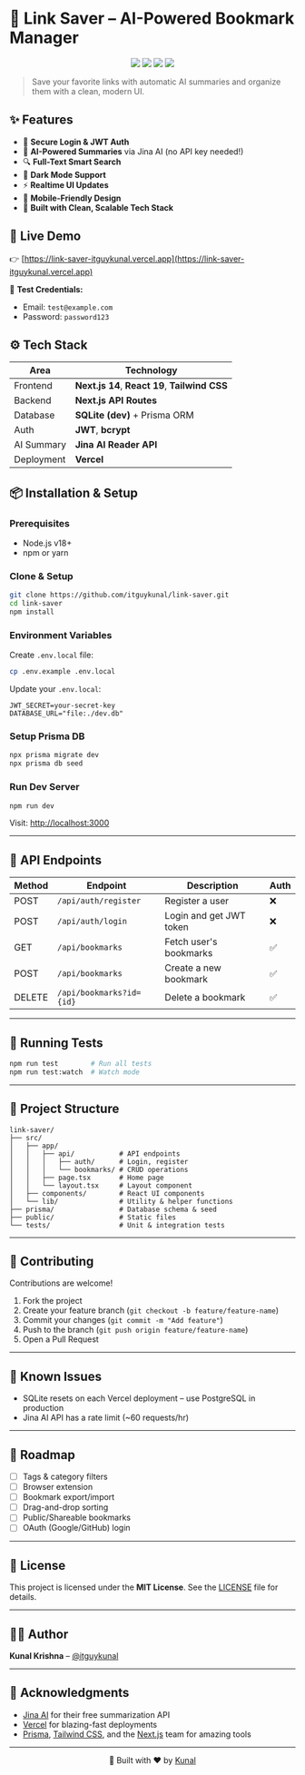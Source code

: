 # 🔖 Link Saver – AI-Powered Bookmark Manager

<div align="center">
  <img src="https://img.shields.io/badge/Next.js-14-black?style=for-the-badge&logo=next.js" />
  <img src="https://img.shields.io/badge/React-19-61DAFB?style=for-the-badge&logo=react" />
  <img src="https://img.shields.io/badge/Tailwind-3.4-38B2AC?style=for-the-badge&logo=tailwind-css" />
  <img src="https://img.shields.io/badge/Prisma-ORM-2D3748?style=for-the-badge&logo=prisma" />
</div>

> Save your favorite links with automatic AI summaries and organize them with a clean, modern UI.

## ✨ Features

- 🔐 **Secure Login & JWT Auth**
- 🤖 **AI-Powered Summaries** via Jina AI (no API key needed!)
- 🔍 **Full-Text Smart Search**
- 🌙 **Dark Mode Support**
- ⚡ **Realtime UI Updates**
- 📱 **Mobile-Friendly Design**
- 🧠 **Built with Clean, Scalable Tech Stack**

## 🚀 Live Demo

👉 [https://link-saver-itguykunal.vercel.app](https://link-saver-itguykunal.vercel.app)

🧪 **Test Credentials:**
- Email: `test@example.com`
- Password: `password123`


## ⚙️ Tech Stack

| Area         | Technology                  |
|--------------|-----------------------------|
| Frontend     | **Next.js 14**, **React 19**, **Tailwind CSS** |
| Backend      | **Next.js API Routes**      |
| Database     | **SQLite (dev)** + Prisma ORM |
| Auth         | **JWT**, **bcrypt**         |
| AI Summary   | **Jina AI Reader API**      |
| Deployment   | **Vercel**                  |


## 📦 Installation & Setup

### Prerequisites

- Node.js v18+
- npm or yarn

### Clone & Setup

```bash
git clone https://github.com/itguykunal/link-saver.git
cd link-saver
npm install
````

### Environment Variables

Create `.env.local` file:

```bash
cp .env.example .env.local
```

Update your `.env.local`:

```env
JWT_SECRET=your-secret-key
DATABASE_URL="file:./dev.db"
```

### Setup Prisma DB

```bash
npx prisma migrate dev
npx prisma db seed
```

### Run Dev Server

```bash
npm run dev
```

Visit: [http://localhost:3000](http://localhost:3000)

---

## 🔧 API Endpoints

| Method | Endpoint                 | Description             | Auth |
| ------ | ------------------------ | ----------------------- | ---- |
| POST   | `/api/auth/register`     | Register a user         | ❌    |
| POST   | `/api/auth/login`        | Login and get JWT token | ❌    |
| GET    | `/api/bookmarks`         | Fetch user's bookmarks  | ✅    |
| POST   | `/api/bookmarks`         | Create a new bookmark   | ✅    |
| DELETE | `/api/bookmarks?id={id}` | Delete a bookmark       | ✅    |

---

## 🧪 Running Tests

```bash
npm run test        # Run all tests
npm run test:watch  # Watch mode
```

---

## 📁 Project Structure

```
link-saver/
├── src/
│   ├── app/
│   │   ├── api/           # API endpoints
│   │   │   ├── auth/      # Login, register
│   │   │   └── bookmarks/ # CRUD operations
│   │   ├── page.tsx       # Home page
│   │   └── layout.tsx     # Layout component
│   ├── components/        # React UI components
│   └── lib/               # Utility & helper functions
├── prisma/                # Database schema & seed
├── public/                # Static files
└── tests/                 # Unit & integration tests
```

---

## 🤝 Contributing

Contributions are welcome!

1. Fork the project
2. Create your feature branch (`git checkout -b feature/feature-name`)
3. Commit your changes (`git commit -m "Add feature"`)
4. Push to the branch (`git push origin feature/feature-name`)
5. Open a Pull Request

---

## 🐛 Known Issues

* SQLite resets on each Vercel deployment – use PostgreSQL in production
* Jina AI API has a rate limit (\~60 requests/hr)

---

## 🚧 Roadmap

* [ ] Tags & category filters
* [ ] Browser extension
* [ ] Bookmark export/import
* [ ] Drag-and-drop sorting
* [ ] Public/Shareable bookmarks
* [ ] OAuth (Google/GitHub) login

---

## 📝 License

This project is licensed under the **MIT License**.
See the [LICENSE](LICENSE) file for details.

---

## 👨‍💻 Author

**Kunal Krishna** – [@itguykunal](https://github.com/itguykunal)

---

## 🙏 Acknowledgments

* [Jina AI](https://jina.ai/) for their free summarization API
* [Vercel](https://vercel.com) for blazing-fast deployments
* [Prisma](https://prisma.io), [Tailwind CSS](https://tailwindcss.com), and the [Next.js](https://nextjs.org) team for amazing tools

---

<div align="center">
  🚀 Built with ❤️ by <a href="https://github.com/itguykunal">Kunal</a>
</div>
